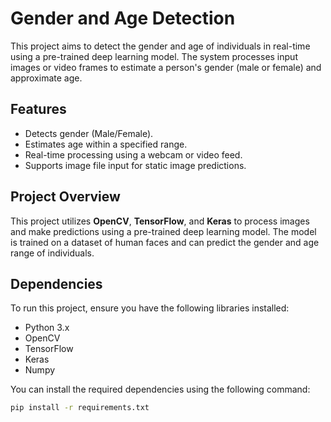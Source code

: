 # Gender and Age Detection

This project aims to detect the gender and age of individuals in real-time using a pre-trained deep learning model. The system processes input images or video frames to estimate a person's gender (male or female) and approximate age.

## Features

- Detects gender (Male/Female).
- Estimates age within a specified range.
- Real-time processing using a webcam or video feed.
- Supports image file input for static image predictions.

## Project Overview

This project utilizes **OpenCV**, **TensorFlow**, and **Keras** to process images and make predictions using a pre-trained deep learning model. The model is trained on a dataset of human faces and can predict the gender and age range of individuals.

## Dependencies

To run this project, ensure you have the following libraries installed:

- Python 3.x
- OpenCV
- TensorFlow
- Keras
- Numpy

You can install the required dependencies using the following command:

```bash
pip install -r requirements.txt
